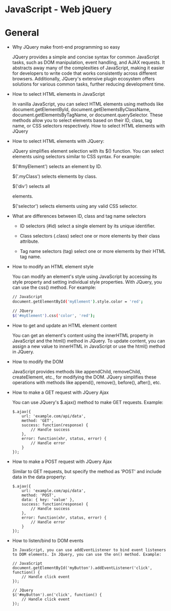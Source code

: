 # JavaScript - Web jQuery

# General


* Why JQuery make front-end programming so easy

    JQuery provides a simple and concise syntax for common JavaScript tasks, such as DOM manipulation, event handling, and AJAX requests. It abstracts away many of the complexities of JavaScript, making it easier for developers to write code that works consistently across different browsers. Additionally, JQuery's extensive plugin ecosystem offers solutions for various common tasks, further reducing development time.

* How to select HTML elements in JavaScript

    In vanilla JavaScript, you can select HTML elements using methods like document.getElementById, document.getElementsByClassName, document.getElementsByTagName, or document.querySelector. These methods allow you to select elements based on their ID, class, tag name, or CSS selectors respectively.
How to select HTML elements with JQuery

* How to select HTML elements with JQuery:

    JQuery simplifies element selection with its $() function. You can select elements using selectors similar to CSS syntax. For example:

    $('#myElement') selects an element by ID.
    
    $('.myClass') selects elements by class.
    
    $('div') selects all <div> elements.
    
    $('selector') selects elements using any valid CSS selector.

* What are differences between ID, class and tag name selectors

    * ID selectors (#id) select a single element by its unique identifier.
    
    * Class selectors (.class) select one or more elements by their class attribute.
    
    * Tag name selectors (tag) select one or more elements by their HTML tag name.

* How to modify an HTML element style

    You can modify an element's style using JavaScript by accessing its style property and setting individual style properties. With JQuery, you can use the css() method. For example:

    ```bash
    // JavaScript
    document.getElementById('myElement').style.color = 'red';

    // JQuery
    $('#myElement').css('color', 'red');

    ```

* How to get and update an HTML element content

    You can get an element's content using the innerHTML property in JavaScript and the html() method in JQuery. To update content, you can assign a new value to innerHTML in JavaScript or use the html() method in JQuery.

* How to modify the DOM

    JavaScript provides methods like appendChild, removeChild, createElement, etc., for modifying the DOM. JQuery simplifies these operations with methods like append(), remove(), before(), after(), etc.

* How to make a GET request with JQuery Ajax

    You can use JQuery's $.ajax() method to make GET requests. Example:

    ```
    $.ajax({
        url: 'example.com/api/data',
        method: 'GET',
        success: function(response) {
            // Handle success
        },
        error: function(xhr, status, error) {
            // Handle error
        }
    });
    ```
    
* How to make a POST request with JQuery Ajax

    Similar to GET requests, but specify the method as 'POST' and include data in the data property:
    
    ```
    $.ajax({
        url: 'example.com/api/data',
        method: 'POST',
        data: { key: 'value' },
        success: function(response) {
            // Handle success
        },
        error: function(xhr, status, error) {
            // Handle error
        }
    });

    ```
* How to listen/bind to DOM events

    ```
    In JavaScript, you can use addEventListener to bind event listeners to DOM elements. In JQuery, you can use the on() method. Example:

    // JavaScript
    document.getElementById('myButton').addEventListener('click', function() {
        // Handle click event
    });

    // JQuery
    $('#myButton').on('click', function() {
        // Handle click event
    });
    ```

